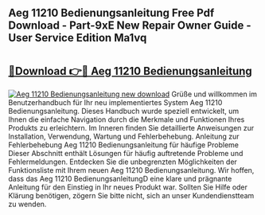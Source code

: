 ## Aeg 11210 Bedienungsanleitung Free Pdf Download - Part-9xE New Repair Owner Guide - User Service Edition Ma1vq

# <h2><a href="http://df2h01.blite.top/?on=Aeg+11210+Bedienungsanleitung">🔗Download 👉🔴 Aeg 11210 Bedienungsanleitung</a></h2>

[![Aeg 11210 Bedienungsanleitung new download](https://i.imgur.com/lujVjoI.png)](http://df2h01.blite.top/?on=Aeg+11210+Bedienungsanleitung)
Grüße und willkommen im Benutzerhandbuch für Ihr neu implementiertes System Aeg 11210 Bedienungsanleitung. Dieses Handbuch wurde speziell entwickelt, um Ihnen die einfache Navigation durch die Merkmale und Funktionen Ihres Produkts zu erleichtern. Im Inneren finden Sie detaillierte Anweisungen zur Installation, Verwendung, Wartung und Fehlerbehebung. Anleitung zur Fehlerbehebung Aeg 11210 Bedienungsanleitung für häufige Probleme Dieser Abschnitt enthält Lösungen für häufig auftretende Probleme und Fehlermeldungen. Entdecken Sie die unbegrenzten Möglichkeiten der Funktionsliste mit Ihrem neuen Aeg 11210 Bedienungsanleitung. Wir hoffen, dass das Aeg 11210 BedienungsanleitungD eine klare und prägnante Anleitung für den Einstieg in Ihr neues Produkt war. Sollten Sie Hilfe oder Klärung benötigen, zögern Sie bitte nicht, sich an unser Kundendienstteam zu wenden.
